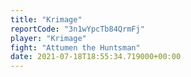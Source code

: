 ```yaml
---
title: "Krimage"
reportCode: "3n1wYpcTb84QrmFj"
player: "Krimage"
fight: "Attumen the Huntsman"
date: 2021-07-18T18:55:34.719000+00:00
---
```

